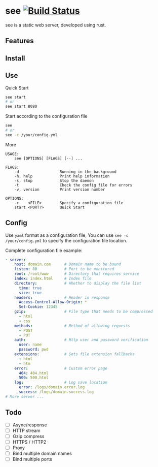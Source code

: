 
# see [![Build Status](https://img.shields.io/travis/wyhaya/see.svg?style=flat-square)](https://travis-ci.org/wyhaya/see)

see is a static web server, developed using rust.

## Features

## Install

## Use

Quick Start
```bash
see start
# or
see start 8080
```

Start according to the configuration file
```bash
see
# or
see -c /your/config.yml
```

More
```
USAGE:
    see [OPTIONS] [FLAGS] [--] ...

FLAGS:
    -d                  Running in the background
    -h, help            Print help information
    -s, stop            Stop the daemon
    -t                  Check the config file for errors
    -v, version         Print version number

OPTIONS:
    -c    <FILE>        Specify a configuration file
    start <PORT?>       Quick Start
```

## Config

Use `yaml` format as a configuration file, You can use `see -c /your/config.yml` to specify the configuration file location.

Complete configuration file example: 

```yaml
- server:
    host: domain.com      # Domain name to be bound
    listen: 80            # Port to be monitored
    root: /root/www       # Directory that requires service
    index: index.html     # Index file
    directory:            # Whether to display the file list
      time: true
      size: true
    headers:              # Header in response
      Access-Control-Allow-Origin: *
      Set-Cookie: 12345
    gzip:                 # File type that needs to be compressed
      - html
      - css
    methods:              # Method of allowing requests
      - POST
      - PUT
    auth:                 # Http user and password verification
      user: name
      password: pwd
    extensions:           # Sets file extension fallbacks
      - html
      - htm
    error:                # Custom error page
      404: 404.html
      500: 500.html
    log:                  # Log save location
      error: /logs/domain.error.log
      success: /logs/domain.success.log
# More server ...
```

## Todo

* [ ] Async/response
* [ ] HTTP stream
* [ ] Gzip compress
* [ ] HTTPS / HTTP2
* [ ] Proxy
* [ ] Bind multiple domain names
* [ ] Bind multiple ports